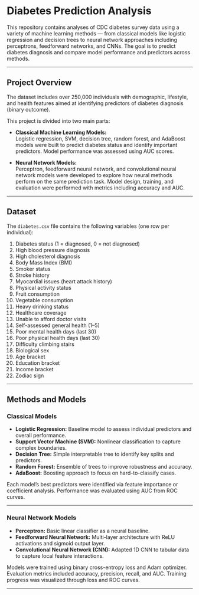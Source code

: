 # Diabetes Prediction Analysis

This repository contains analyses of CDC diabetes survey data using a variety of machine learning methods — from classical models like logistic regression and decision trees to neural network approaches including perceptrons, feedforward networks, and CNNs. The goal is to predict diabetes diagnosis and compare model performance and predictors across methods.

---

## Project Overview

The dataset includes over 250,000 individuals with demographic, lifestyle, and health features aimed at identifying predictors of diabetes diagnosis (binary outcome).

This project is divided into two main parts:

- **Classical Machine Learning Models:**  
  Logistic regression, SVM, decision tree, random forest, and AdaBoost models were built to predict diabetes status and identify important predictors. Model performance was assessed using AUC scores.

- **Neural Network Models:**  
  Perceptron, feedforward neural network, and convolutional neural network models were developed to explore how neural methods perform on the same prediction task. Model design, training, and evaluation were performed with metrics including accuracy and AUC.

---

## Dataset

The `diabetes.csv` file contains the following variables (one row per individual):

1. Diabetes status (1 = diagnosed, 0 = not diagnosed)  
2. High blood pressure diagnosis  
3. High cholesterol diagnosis  
4. Body Mass Index (BMI)  
5. Smoker status  
6. Stroke history  
7. Myocardial issues (heart attack history)  
8. Physical activity status  
9. Fruit consumption  
10. Vegetable consumption  
11. Heavy drinking status  
12. Healthcare coverage  
13. Unable to afford doctor visits  
14. Self-assessed general health (1–5)  
15. Poor mental health days (last 30)  
16. Poor physical health days (last 30)  
17. Difficulty climbing stairs  
18. Biological sex  
19. Age bracket  
20. Education bracket  
21. Income bracket  
22. Zodiac sign  

---

## Methods and Models

### Classical Models

- **Logistic Regression:** Baseline model to assess individual predictors and overall performance.  
- **Support Vector Machine (SVM):** Nonlinear classification to capture complex boundaries.  
- **Decision Tree:** Simple interpretable tree to identify key splits and predictors.  
- **Random Forest:** Ensemble of trees to improve robustness and accuracy.  
- **AdaBoost:** Boosting approach to focus on hard-to-classify cases.

Each model’s best predictors were identified via feature importance or coefficient analysis. Performance was evaluated using AUC from ROC curves.

---

### Neural Network Models

- **Perceptron:** Basic linear classifier as a neural baseline.  
- **Feedforward Neural Network:** Multi-layer architecture with ReLU activations and sigmoid output layer.  
- **Convolutional Neural Network (CNN):** Adapted 1D CNN to tabular data to capture local feature interactions.

Models were trained using binary cross-entropy loss and Adam optimizer. Evaluation metrics included accuracy, precision, recall, and AUC. Training progress was visualized through loss and ROC curves.

---
